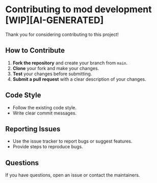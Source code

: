 # Contributing to mod development [WIP][AI-GENERATED]

Thank you for considering contributing to this project!

## How to Contribute

1. **Fork the repository** and create your branch from `main`.
2. **Clone** your fork and make your changes.
3. **Test** your changes before submitting.
4. **Submit a pull request** with a clear description of your changes.

## Code Style

- Follow the existing code style.
- Write clear commit messages.

## Reporting Issues

- Use the issue tracker to report bugs or suggest features.
- Provide steps to reproduce bugs.

## Questions

If you have questions, open an issue or contact the maintainers.
